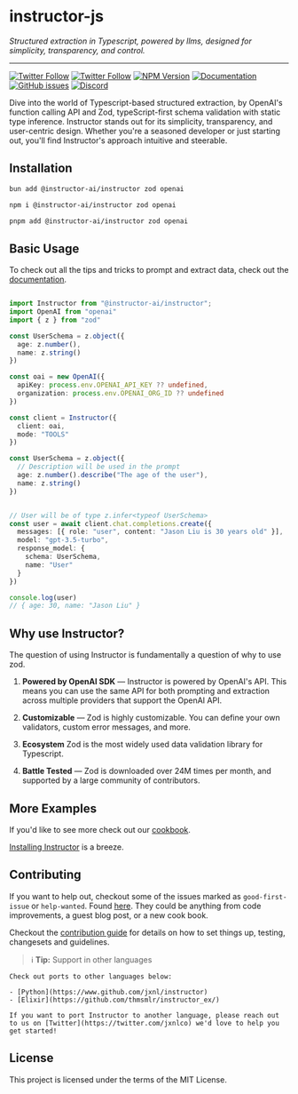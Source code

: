 # instructor-js

_Structured extraction in Typescript, powered by llms, designed for simplicity, transparency, and control._

---

[![Twitter Follow](https://img.shields.io/twitter/follow/jxnlco?style=social)](https://twitter.com/jxnlco)
[![Twitter Follow](https://img.shields.io/twitter/follow/dimitrikennedy?style=social)](https://twitter.com/dimitrikennedy)
[![NPM Version](https://img.shields.io/npm/v/schema-stream.svg)](https://www.npmjs.com/package/schema-stream)
[![Documentation](https://img.shields.io/badge/docs-available-brightgreen)](https://jxnl.github.io/instructor-js)
[![GitHub issues](https://img.shields.io/github/issues/instructor-ai/instructor-js.svg)](https://github.com/instructor-ai/instructor-js/issues)
[![Discord](https://img.shields.io/discord/1192334452110659664?label=discord)](https://discord.gg/CV8sPM5k5Y)

Dive into the world of Typescript-based structured extraction, by OpenAI's function calling API and Zod, typeScript-first schema validation with static type inference. Instructor stands out for its simplicity, transparency, and user-centric design. Whether you're a seasoned developer or just starting out, you'll find Instructor's approach intuitive and steerable.


## Installation

```bash
bun add @instructor-ai/instructor zod openai
```

```bash
npm i @instructor-ai/instructor zod openai
```

```bash
pnpm add @instructor-ai/instructor zod openai
```

## Basic Usage
To check out all the tips and tricks to prompt and extract data, check out the [documentation](https://instructor-ai.github.io/instructor-js/tips/prompting/).


```typescript

import Instructor from "@instructor-ai/instructor";
import OpenAI from "openai"
import { z } from "zod"

const UserSchema = z.object({
  age: z.number(),
  name: z.string()
})

const oai = new OpenAI({
  apiKey: process.env.OPENAI_API_KEY ?? undefined,
  organization: process.env.OPENAI_ORG_ID ?? undefined
})

const client = Instructor({
  client: oai,
  mode: "TOOLS"
})

const UserSchema = z.object({
  // Description will be used in the prompt
  age: z.number().describe("The age of the user"), 
  name: z.string()
})


// User will be of type z.infer<typeof UserSchema>
const user = await client.chat.completions.create({
  messages: [{ role: "user", content: "Jason Liu is 30 years old" }],
  model: "gpt-3.5-turbo",
  response_model: { 
    schema: UserSchema, 
    name: "User"
  }
})

console.log(user)
// { age: 30, name: "Jason Liu" }
```

## Why use Instructor?

The question of using Instructor is fundamentally a question of why to use zod.

1. **Powered by OpenAI SDK** — Instructor is powered by OpenAI's API. This means you can use the same API for both prompting and extraction across multiple providers that support the OpenAI API.

2. **Customizable** — Zod is highly customizable. You can define your own validators, custom error messages, and more.

3. **Ecosystem** Zod is the most widely used data validation library for Typescript.

4. **Battle Tested** — Zod is downloaded over 24M times per month, and supported by a large community of contributors.

## More Examples

If you'd like to see more check out our [cookbook](examples/index.md).

[Installing Instructor](docs/installation.md) is a breeze.



## Contributing

If you want to help out, checkout some of the issues marked as `good-first-issue` or `help-wanted`. Found [here](https://github.com/instructor-ai/instructor-js/labels/good%20first%20issue). They could be anything from code improvements, a guest blog post, or a new cook book.

Checkout the [contribution guide]() for details on how to set things up, testing, changesets and guidelines.

> ℹ️ **Tip:**  Support in other languages

    Check out ports to other languages below:

    - [Python](https://www.github.com/jxnl/instructor)
    - [Elixir](https://github.com/thmsmlr/instructor_ex/)

    If you want to port Instructor to another language, please reach out to us on [Twitter](https://twitter.com/jxnlco) we'd love to help you get started!

## License

This project is licensed under the terms of the MIT License.
